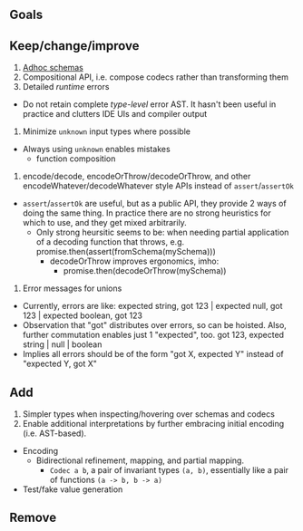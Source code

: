 ## Goals

## Keep/change/improve

1. [Adhoc schemas](https://github.com/briancavalier/braindump/tree/main/packages/schema#adhoc-schemas)
1. Compositional API, i.e. compose codecs rather than transforming them
1. Detailed _runtime_ errors
  - Do not retain complete _type-level_ error AST.  It hasn't been useful in practice and clutters IDE UIs and compiler output
1. Minimize `unknown` input types where possible
  - Always using `unknown` enables mistakes
    - function composition
1. encode/decode, encodeOrThrow/decodeOrThrow, and other encodeWhatever/decodeWhatever style APIs instead of `assert`/`assertOk`
  - `assert`/`assertOk` are useful, but as a public API, they provide 2 ways of doing the same thing.  In practice there are no strong heuristics for which to use, and they get mixed arbitrarily.
    - Only strong heursitic seems to be: when needing partial application of a decoding function that throws, e.g. promise.then(assert(fromSchema(mySchema)))
      - decodeOrThrow improves ergonomics, imho:
        - promise.then(decodeOrThrow(mySchema))
1. Error messages for unions
  - Currently, errors are like:
      expected string, got 123
      | expected null, got 123
      | expected boolean, got 123
  - Observation that "got" distributes over errors, so can be hoisted.  Also, further commutation enables just 1 "expected", too.
      got 123, expected string | null | boolean
  - Implies all errors should be of the form "got X, expected Y" instead of "expected Y, got X"

## Add
1. Simpler types when inspecting/hovering over schemas and codecs
1. Enable additional interpretations by further embracing initial encoding (i.e. AST-based).
  - Encoding
    - Bidirectional refinement, mapping, and partial mapping.
      - `Codec a b`, a pair of invariant types `(a, b)`, essentially like a pair of functions `(a -> b, b -> a)`
  - Test/fake value generation

## Remove

